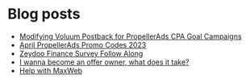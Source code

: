# Blog posts
<!-- BLOG-POST-LIST:START -->
- [Modifying Voluum Postback for PropellerAds CPA Goal Campaigns](https://afflift.com/f/threads/modifying-voluum-postback-for-propellerads-cpa-goal-campaigns.5351/)
- [April PropellerAds Promo Codes 2023](https://afflift.com/f/threads/april-propellerads-promo-codes-2023.10657/)
- [Zeydoo Finance Survey Follow Along](https://afflift.com/f/threads/zeydoo-finance-survey-follow-along.10174/)
- [I wanna become an offer owner, what does it take?](https://afflift.com/f/threads/i-wanna-become-an-offer-owner-what-does-it-take.10550/)
- [Help with MaxWeb](https://afflift.com/f/threads/help-with-maxweb.10659/)
<!-- BLOG-POST-LIST:END -->
